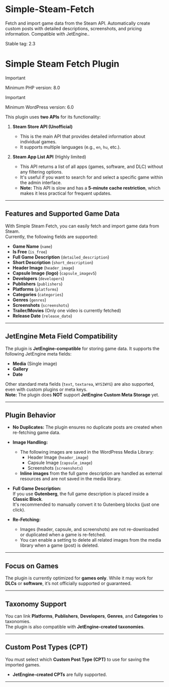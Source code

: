 # Simple-Steam-Fetch
Fetch and import game data from the Steam API. Automatically create custom posts with detailed descriptions, screenshots, and pricing information. Compatible with JetEngine..

Stable tag: 2.3


# Simple Steam Fetch Plugin

> [!IMPORTANT]
> Minimum PHP version: 8.0
>
> > [!IMPORTANT]
> Minimum WordPress version: 6.0

This plugin uses **two APIs** for its functionality:  

1. **Steam Store API (Unofficial)**  
   - This is the main API that provides detailed information about individual games.  
   - It supports multiple languages (e.g., `en`, `hu`, etc.).  

2. **Steam App List API** (Highly limited)  
   - This API returns a list of all apps (games, software, and DLC) without any filtering options.  
   - It's useful if you want to search for and select a specific game within the admin interface.  
   - **Note:** This API is slow and has a **5-minute cache restriction**, which makes it less practical for frequent updates.  

---

## Features and Supported Game Data
With Simple Steam Fetch, you can easily fetch and import game data from Steam.  
Currently, the following fields are supported:

- **Game Name** (`name`)  
- **Is Free** (`is_free`)  
- **Full Game Description** (`detailed_description`)  
- **Short Description** (`short_description`)  
- **Header Image** (`header_image`)  
- **Capsule Image (logo)** (`capsule_imagev5`)  
- **Developers** (`developers`)  
- **Publishers** (`publishers`)  
- **Platforms** (`platforms`)  
- **Categories** (`categories`)  
- **Genres** (`genres`)  
- **Screenshots** (`screenshots`)  
- **Trailer/Movies** (Only one video is currently fetched)  
- **Release Date** (`release_date`)  

---

## JetEngine Meta Field Compatibility
The plugin is **JetEngine-compatible** for storing game data. It supports the following JetEngine meta fields:

- **Media** (Single image)  
- **Gallery**  
- **Date**  

Other standard meta fields (`text`, `textarea`, `WYSIWYG`) are also supported, even with custom plugins or meta keys.  
**Note:** The plugin does **NOT** support **JetEngine Custom Meta Storage** yet.

---

## Plugin Behavior
- **No Duplicates:** The plugin ensures no duplicate posts are created when re-fetching game data.  
- **Image Handling:**  
  - The following images are saved in the WordPress Media Library:  
    - Header Image (`header_image`)  
    - Capsule Image (`capsule_image`)  
    - Screenshots (`screenshots`)  
  - **Inline images** from the full game description are handled as external resources and are not saved in the media library.
  
- **Full Game Description:**  
  If you use **Gutenberg**, the full game description is placed inside a **Classic Block**.  
  It's recommended to manually convert it to Gutenberg blocks (just one click).  

- **Re-Fetching:**  
  - Images (header, capsule, and screenshots) are not re-downloaded or duplicated when a game is re-fetched.  
  - You can enable a setting to delete all related images from the media library when a game (post) is deleted.

---

## Focus on Games
The plugin is currently optimized for **games only**. While it may work for **DLCs** or **software**, it’s not officially supported or guaranteed.  

---

## Taxonomy Support
You can link **Platforms**, **Publishers**, **Developers**, **Genres**, and **Categories** to taxonomies.  
The plugin is also compatible with **JetEngine-created taxonomies**.  

---

## Custom Post Types (CPT)
You must select which **Custom Post Type (CPT)** to use for saving the imported games.  
- **JetEngine-created CPTs** are fully supported.  

---
